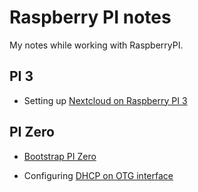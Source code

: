 # Raspberry PI notes

My notes while working with RaspberryPI.

## PI 3 

* Setting up [Nextcloud on Raspberry PI 3](pi3-nextcloud.md)

## PI Zero

* [Bootstrap PI Zero](zero-bootstrap.md)

* Configuring [DHCP on OTG interface](zero-dhcp.md)
